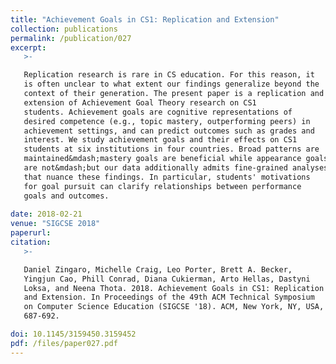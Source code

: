 ```yaml
---
title: "Achievement Goals in CS1: Replication and Extension"
collection: publications
permalink: /publication/027
excerpt:
   >-

   Replication research is rare in CS education. For this reason, it
   is often unclear to what extent our findings generalize beyond the
   context of their generation. The present paper is a replication and
   extension of Achievement Goal Theory research on CS1
   students. Achievement goals are cognitive representations of
   desired competence (e.g., topic mastery, outperforming peers) in
   achievement settings, and can predict outcomes such as grades and
   interest. We study achievement goals and their effects on CS1
   students at six institutions in four countries. Broad patterns are
   maintained&mdash;mastery goals are beneficial while appearance goals
   are not&mdash;but our data additionally admits fine-grained analyses
   that nuance these findings. In particular, students' motivations
   for goal pursuit can clarify relationships between performance
   goals and outcomes.
   
date: 2018-02-21 
venue: "SIGCSE 2018"
paperurl: 
citation:
   >-

   Daniel Zingaro, Michelle Craig, Leo Porter, Brett A. Becker,
   Yingjun Cao, Phill Conrad, Diana Cukierman, Arto Hellas, Dastyni
   Loksa, and Neena Thota. 2018. Achievement Goals in CS1: Replication
   and Extension. In Proceedings of the 49th ACM Technical Symposium
   on Computer Science Education (SIGCSE '18). ACM, New York, NY, USA,
   687-692. 

doi: 10.1145/3159450.3159452
pdf: /files/paper027.pdf
---
```


